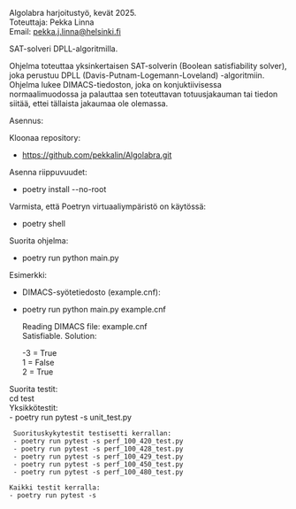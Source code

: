 Algolabra harjoitustyö, kevät 2025.  
Toteuttaja: Pekka Linna  
Email:      pekka.j.linna@helsinki.fi  


SAT-solveri DPLL-algoritmilla.

Ohjelma toteuttaa yksinkertaisen SAT-solverin (Boolean satisfiability solver), joka perustuu DPLL (Davis-Putnam-Logemann-Loveland) -algoritmiin.
Ohjelma lukee DIMACS-tiedoston, joka on konjuktiivisessa normaalimuodossa ja palauttaa sen toteuttavan totuusjakauman tai tiedon siitää, ettei tällaista jakaumaa ole olemassa.

Asennus:

Kloonaa repository: 
- https://github.com/pekkalin/Algolabra.git

Asenna riippuvuudet: 
- poetry install --no-root

Varmista, että Poetryn virtuaaliympäristö on käytössä: 
- poetry shell

Suorita ohjelma:
- poetry run python main.py <DIMACS-tiedosto>

Esimerkki:
- DIMACS-syötetiedosto (example.cnf):

- poetry run python main.py example.cnf

    Reading DIMACS file: example.cnf  
    Satisfiable. Solution:

    -3 = True  
    1 = False  
    2 = True  

Suorita testit:  
cd test  
     Yksikkötestit:  
     - poetry run pytest -s unit_test.py

     Suorituskykytestit testisetti kerrallan:
     - poetry run pytest -s perf_100_420_test.py
     - poetry run pytest -s perf_100_428_test.py
     - poetry run pytest -s perf_100_429_test.py
     - poetry run pytest -s perf_100_450_test.py
     - poetry run pytest -s perf_100_480_test.py

    Kaikki testit kerralla:
    - poetry run pytest -s





